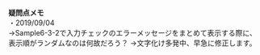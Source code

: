 **疑問点メモ**  
・2019/09/04  
→Sample6-3-2で入力チェックのエラーメッセージをまとめて表示する際に、表示順がランダムなのは何故だろう？
→文字化け多発中、早急に修正します。